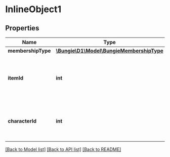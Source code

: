 # InlineObject1

## Properties
Name | Type | Description | Notes
------------ | ------------- | ------------- | -------------
**membershipType** | [**\Bungie\D1\Model\BungieMembershipType**](BungieMembershipType.md) |  | [optional] 
**itemId** | **int** | The instanceId of an equipable item. Should be \&quot;0\&quot; otherwise. | [optional] 
**characterId** | **int** | A valid characterId that is associated with the given account. | [optional] 

[[Back to Model list]](../README.md#documentation-for-models) [[Back to API list]](../README.md#documentation-for-api-endpoints) [[Back to README]](../README.md)


